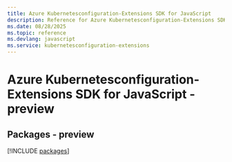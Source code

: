 ```yaml
---
title: Azure Kubernetesconfiguration-Extensions SDK for JavaScript
description: Reference for Azure Kubernetesconfiguration-Extensions SDK for JavaScript
ms.date: 08/28/2025
ms.topic: reference
ms.devlang: javascript
ms.service: kubernetesconfiguration-extensions
---
```

# Azure Kubernetesconfiguration-Extensions SDK for JavaScript - preview
## Packages - preview
[!INCLUDE [packages](kubernetesconfiguration-extensions-index.md)]